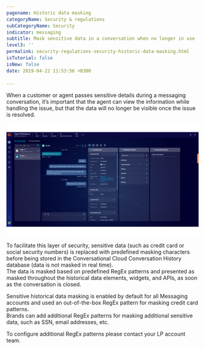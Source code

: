 ```yaml
---
pagename: Historic data masking
categoryName: Security & regulations
subCategoryName: Security
indicator: messaging
subtitle: Mask sensitive data in a conversation when no longer in use
level3: ''
permalink: security-regulations-security-historic-data-masking.html
isTutorial: false
isNew: false
date: 2019-04-22 11:53:56 +0300

---
```

When a customer or agent passes sensitive details during a messaging conversation, it’s important that the agent can view the information while handling the issue, but that the data will no longer be visible once the issue is resolved.

![](/img/Historic-data-masking.png)

To facilitate this layer of security, sensitive data (such as credit card or social security numbers) is replaced with predefined masking characters before being stored in the Conversational Cloud Conversation History database (data is not masked in real time).  
The data is masked based on predefined RegEx patterns and presented as masked throughout the historical data elements, widgets, and APIs, as soon as the conversation is closed.

Sensitive historical data masking is enabled by default for all Messaging accounts and used an out-of-the-box RegEx pattern for masking credit card patterns.  
Brands can add additional RegEx patterns for masking additional sensitive data, such as SSN, email addresses, etc.

To configure additional RegEx patterns please contact your LP account team.
